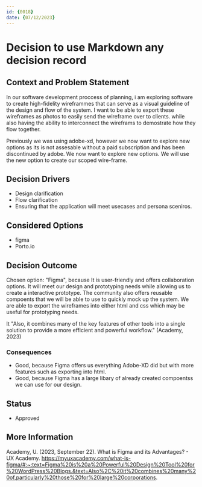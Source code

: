 ```yaml
---
id: {0018}
date: {07/12/2023}
---
```

# Decision to use Markdown any decision record

## Context and Problem Statement
In our software development proccess of planning, i am exploring software to create high-fidelity wireframmes that can serve as a visual guideline of the design and flow of the system. I want to be able to export these wireframes as photos to easily send the wireframe over to clients. while also having the ability to interconnect the wireframs to demostrate how they flow together.

Previously we was using adobe-xd, however we now want to explore new options as its is not assesable without a paid subscription and has been discontinued by adobe. We now want to explore new options. We will use the new option to create our scoped wire-frame.

## Decision Drivers

* Design clarification
* Flow clarification
* Ensuring that the application will meet usecases and persona sceniros. 


## Considered Options

* figma
* Porto.io

## Decision Outcome

Chosen option: "Figma", because
It is user-friendly and offers collaboration options. It will meet our design and prototyping needs while allowing us to create a interactive prototype. The community also offers reusable compoents that we will be able to use to quickly mock up the system. We are able to export the wireframes into either html and css which may be useful for prototyping needs.

It "Also, it combines many of the key features of other tools into a single solution to provide a more efficient and powerful workflow." (Academy, 2023)

### Consequences

* Good, because Figma offers us everything Adobe-XD did but with more features such as exporting into html.
* Good, because Figma has a large libary of already created compoentss we can use for our design.

## Status
* Approved

## More Information
Academy, U. (2023, September 22). What is Figma and its Advantages? - UX Academy. https://myuxacademy.com/what-is-figma/#:~:text=Figma%20is%20a%20Powerful%20Design%20Tool%20for%20WordPress%20Blogs.&text=Also%2C%20it%20combines%20many%20of,particularly%20those%20for%20large%20corporations.
